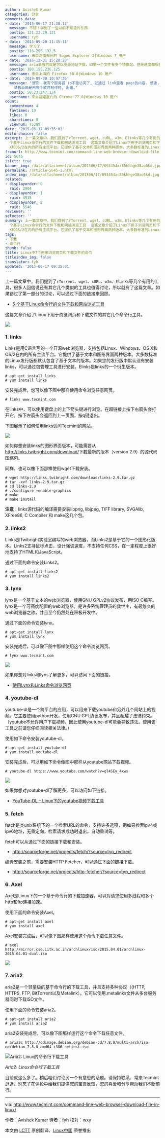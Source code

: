 ```yaml
---
author: Avishek Kumar
categories: 分享
comments_data:
- date: '2015-06-17 21:38:13'
  message: 不错！学到了一些以前不知道的东西
  postip: 121.22.29.121
  username: ryt
- date: '2015-09-20 11:45:11'
  message: 学习了
  postip: 116.255.132.5
  username: 来自河南郑州的 Sogou Explorer 2|Windows 7 用户
- date: '2016-12-31 15:28:20'
  message: aria最强的就是可以多源地址下载，如果一个文件有多个镜像站，但是速度都很慢，aria可以从多个镜像同时下载到本地同一个文件
  postip: 180.155.236.125
  username: 来自上海的 Firefox 50.0|Windows 10 用户
- date: '2019-09-30 10:07:36'
  message: "很赞! 我有个服务器 ip不能访问了, 就通过 link查看 page的内容. 感谢.<br />\r\n另外这篇排版很美, 动画也做得非常清晰.
    请教动画是用哪个软件制作的, 谢谢."
  postip: 58.23.247.124
  username: 来自福建厦门的 Chrome 77.0|Windows 10 用户
count:
  commentnum: 4
  favtimes: 10
  likes: 0
  sharetimes: 0
  viewnum: 75389
date: '2015-06-17 09:35:01'
editorchoice: false
excerpt: 上一篇文章中，我们提到了rTorrent、wget、cURL、w3m、Elinks等几个有用的工具，很多人回信说还有其它几个类似的工具也值得讨论，所以就有了这篇文章。如果错过了第一部分的讨论，可以通过下面的链接来回顾。  5
  个基于Linux命令行的文件下载和网站浏览工具  这篇文章介绍了Linux下用于浏览网页和下载文件的其它几个命令行工具。  1. links Links是用C语言写的一个开源web浏览器，支持包括Linux、Windows、OS
  X和OS/2在内的所有主流平台。它提供了基于文本和图形界面两种版本。大多数标准的Linux发行版都默认包含了基于文本的版本。如果您
fromurl: http://www.tecmint.com/command-line-web-browser-download-file-in-linux/
id: 5645
islctt: true
banner_img: /data/attachment/album/201506/17/093454xr85khhge38ao5kd.jpg
permalink: /article-5645-1.html
index_img: /data/attachment/album/201506/17/093454xr85khhge38ao5kd.jpg.thumb.jpg
related:
- displayorder: 0
  raid: 2904
- displayorder: 1
  raid: 4915
- displayorder: 2
  raid: 5546
reviewer: ''
selector: ''
summary: 上一篇文章中，我们提到了rTorrent、wget、cURL、w3m、Elinks等几个有用的工具，很多人回信说还有其它几个类似的工具也值得讨论，所以就有了这篇文章。如果错过了第一部分的讨论，可以通过下面的链接来回顾。  5
  个基于Linux命令行的文件下载和网站浏览工具  这篇文章介绍了Linux下用于浏览网页和下载文件的其它几个命令行工具。  1. links Links是用C语言写的一个开源web浏览器，支持包括Linux、Windows、OS
  X和OS/2在内的所有主流平台。它提供了基于文本和图形界面两种版本。大多数标准的Linux发行版都默认包含了基于文本的版本。如果您
tags:
- 下载
- 命令行
thumb: false
title: Linux中7个用来浏览网页和下载文件的命令
titleindex_img: false
translator: fyh
updated: '2015-06-17 09:35:01'
---
```


上一篇文章中，我们提到了`rTorrent`、`wget`、`cURL`、`w3m`、`Elinks`等几个有用的工具，很多人回信说还有其它几个类似的工具也值得讨论，所以就有了这篇文章。如果错过了第一部分的讨论，可以通过下面的链接来回顾。


* [5 个基于Linux命令行的文件下载和网站浏览工具](/article-5546-1.html)


这篇文章介绍了Linux下用于浏览网页和下载文件的其它几个命令行工具。


![](/data/attachment/album/201506/17/093454xr85khhge38ao5kd.jpg)


### 1. links


Links是用C语言写的一个开源web浏览器，支持包括Linux、Windows、OS X和OS/2在内的所有主流平台。它提供了基于文本和图形界面两种版本。大多数标准的Linux发行版都默认包含了基于文本的版本。如果您的发行版中默认没有安装links，可以通过包管理工具进行安装。Elinks是links的一个衍生版本。



```
# apt-get install links
# yum install links

```

安装完成后，您可以像下图中那样使用命令浏览任意网页。



```
# links www.tecmint.com

```

在links中，可以使用键盘上的上下箭头键进行浏览。在超链接上按下右箭头会打开它，按下左箭头会返回到上一页面，按q键退出。


下图展示了如何使用links访问Tecmint的网站。


![](/data/attachment/album/201506/17/093511cs5dst32mzindvny.gif)


如何你想安装links的图形界面版本，可能需要从<http://links.twibright.com/download/>下载最新的版本（version 2.9）的源代码压缩包。


同样，也可以像下面那样使用wget下载安装。



```
# wget http://links.twibright.com/download/links-2.9.tar.gz
# tar -xvf links-2.9.tar.gz
# cd links-2.9
# ./configure –enable-graphics
# make
# make install

```

**注意**：links源代码的编译需要安装libpng, libjpeg, TIFF library, SVGAlib, XFree86, C Compiler 和 make这几个包。


### 2. links2


Links是Twibright实验室编写的web浏览器，而Links2是基于它的一个图形化版本。Links2支持鼠标点击，设计强调速度，不支持任何CSS，在一定程度上很好地支持了HTML和JavaScript。


通过下面的命令安装Links2。



```
# apt-get install links2
# yum install links2

```

### 3. lynx


lynx是一个基于文本的web浏览器，使用GNU GPLv2协议发布，用ISO C编写。lynx是一个可高度配置的web浏览器，是许多系统管理员的救世主，有最悠久的web浏览器之称，并且至今仍然处在积极开发中。


通过下面的命令安装lynx。



```
# apt-get install lynx
# yum install lynx

```

安装完成后，可以像下图中那样使用这个命令浏览网页。



```
# lynx www.tecmint.com

```

![](/data/attachment/album/201506/17/093519hye05w5be8uhn5zb.gif)


如果你想对links和lyns了解更多，可以访问下面的链接。


* [使用Lynx和Links命令浏览网页](http://www.tecmint.com/command-line-web-browsers/)


### 4. youtube-dl


youtube-dl是一个跨平台的应用，可以用来下载youtube和另外几个网站上的视频。它主要使用python开发，使用GNU GPL协议发布，并且超越了法律约束。（youtube不允许用户下载视频，因此使用youtube-dl可能会导致违法。使用该工具之前请您仔细阅读相关法律。）


使用如下命令安装youtube-dl。



```
# apt-get install youtube-dl
# yum install youtube-dl

```

安装完成后，可以用如下命令像图中那样从youtube网站下载视频。



```
# youtube-dl https://www.youtube.com/watch?v=ql4SEy_4xws

```

![](/data/attachment/album/201506/17/093521j0kw0ke77wp44pkg.gif)


如果你想对youtube-dl了解更多，可以访问如下链接。


* [YouTube-DL – Linux下的youtube视频下载工具](http://www.tecmint.com/install-youtube-dl-command-line-video-download-tool/)


### 5. fetch


fetch是类unix系统下的一个检索URL的命令，支持许多选项，例如只检索ipv4或ipv6地址，无重定向，检索请求成功时退出，自动重试等。


fetch可以从通过下面的链接下载和安装。


* <http://sourceforge.net/projects/fetch/?source=typ_redirect>


编译安装之前，需要安装HTTP Fetcher，可以通过下面的链接下载。


* <http://sourceforge.net/projects/http-fetcher/?source=typ_redirect>


### 6. Axel


Axel是Linux下的一个基于命令行的下载加速器，可以对请求使用多线程和多个http和ftp连接加速。


使用下面的命令安装Axel。



```
# apt-get install axel
# yum install axel

```

Axel安装完成后，可以像下图那样使用这个命令下载任意文件。



```
# axel http://mirror.cse.iitk.ac.in/archlinux/iso/2015.04.01/archlinux-2015.04.01-dual.iso

```

![](/data/attachment/album/201506/17/093527thimuo33665umaxi.gif)


### 7. aria2


aria2是一个轻量级的基于命令行的下载工具，并且支持多种协议（(HTTP, HTTPS, FTP, BitTorrent以及Metalink）。它可以使用.metalinks文件从多台服务器同时下载ISO文件。


使用下面的命令安装aria2。



```
# apt-get install aria2
# yum install aria2

```

aria2安装完成后，可以像下图那样运行这个命令下载任意文件。



```
# aria2c http://cdimage.debian.org/debian-cd/7.8.0/multi-arch/iso-cd/debian-7.8.0-amd64-i386-netinst.iso

```

![Aria2: Linux的命令行下载工具 ](/data/attachment/album/201506/17/093528rvdgz1azr33ae7mg.gif)


*Aria2: Linux命令行下载工具*


目前就这么多了。稍后咱们讨论另一个有意思的话题。请保持联系，常来Tecmint逛逛。别忘了在评论中给我们提供您的宝贵反馈，您的喜爱和分享帮助我们不断前行。




---


via: <http://www.tecmint.com/command-line-web-browser-download-file-in-linux/>


作者：[Avishek Kumar](http://www.tecmint.com/author/avishek/) 译者：[fyh](https://github.com/fyh) 校对：[wxy](https://github.com/wxy)


本文由 [LCTT](https://github.com/LCTT/TranslateProject) 原创翻译，[Linux中国](http://linux.cn/) 荣誉推出